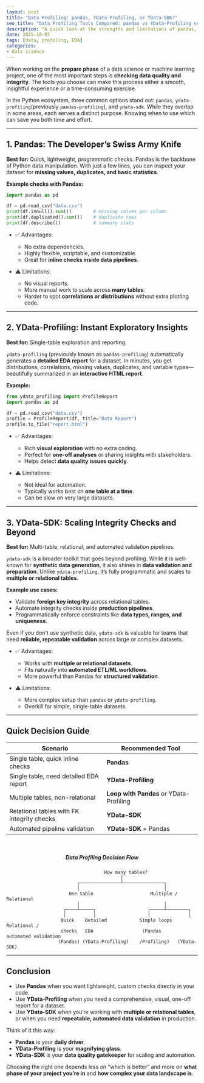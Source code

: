 ```yaml
---
layout: post
title: "Data Profiling: pandas, YData-Profiling, or YData-SDK?"
seo_title: "Data Profiling Tools Compared: pandas vs YData-Profiling vs YData-SDK"
description: “A quick look at the strengths and limitations of pandas, YData-Profiling, and YData-SDK for data profiling.”
date: 2025-10-05
tags: [data, profiling, EDA]
categories:
- data science
---
```

When working on the **prepare phase** of a data science or machine learning project, one of the most important steps is **checking data quality and integrity**. The tools you choose can make this process either a smooth, insightful experience or a time-consuming exercise.

In the Python ecosystem, three common options stand out: `pandas`, `ydata-profiling`(previously `pandas-profiling`), and `ydata-sdk`. While they overlap in some areas, each serves a distinct purpose. Knowing when to use which can save you both time and effort.

---

## 1. Pandas: The Developer’s Swiss Army Knife

**Best for:** Quick, lightweight, programmatic checks.
Pandas is the backbone of Python data manipulation. With just a few lines, you can inspect your dataset for **missing values, duplicates, and basic statistics**.

**Example checks with Pandas:**

```python
import pandas as pd

df = pd.read_csv("data.csv")
print(df.isnull().sum())        # missing values per column
print(df.duplicated().sum())    # duplicate rows
print(df.describe())            # summary stats
```

* ✅ Advantages:

  * No extra dependencies.
  * Highly flexible, scriptable, and customizable.
  * Great for **inline checks inside data pipelines**.

* ⚠️ Limitations:

  * No visual reports.
  * More manual work to scale across **many tables**.
  * Harder to spot **correlations or distributions** without extra plotting code.

---

## 2. YData-Profiling: Instant Exploratory Insights

**Best for:** Single-table exploration and reporting.

`ydata-profiling` (previously known as `pandas-profiling`) automatically generates a **detailed EDA report** for a dataset. In minutes, you get distributions, correlations, missing values, duplicates, and variable types—beautifully summarized in an **interactive HTML report**.

**Example:**

```python
from ydata_profiling import ProfileReport
import pandas as pd

df = pd.read_csv("data.csv")
profile = ProfileReport(df, title="Data Report")
profile.to_file("report.html")
```

* ✅ Advantages:

  * Rich **visual exploration** with no extra coding.
  * Perfect for **one-off analyses** or sharing insights with stakeholders.
  * Helps detect **data quality issues quickly**.

* ⚠️ Limitations:

  * Not ideal for automation.
  * Typically works best on **one table at a time**.
  * Can be slow on very large datasets.

---

## 3. YData-SDK: Scaling Integrity Checks and Beyond

**Best for:** Multi-table, relational, and automated validation pipelines.

`ydata-sdk` is a broader toolkit that goes beyond profiling. While it is well-known for **synthetic data generation**, it also shines in **data validation and preparation**. Unlike `ydata-profiling`, it’s fully programmatic and scales to **multiple or relational tables**.

**Example use cases:**

* Validate **foreign key integrity** across relational tables.
* Automate integrity checks inside **production pipelines**.
* Programmatically enforce constraints like **data types, ranges, and uniqueness**.

Even if you don’t use synthetic data, `ydata-sdk` is valuable for teams that need **reliable, repeatable validation** across large or complex datasets.

* ✅ Advantages:

  * Works with **multiple or relational datasets**.
  * Fits naturally into **automated ETL/ML workflows**.
  * More powerful than Pandas for **structured validation**.

* ⚠️ Limitations:

  * More complex setup than `pandas` or `ydata-profiling`.
  * Overkill for simple, single-table datasets.

---

## Quick Decision Guide

| Scenario                                   | Recommended Tool                        |
| ------------------------------------------ | ----------------------------------------|
| Single table, quick inline checks          | **Pandas**                              |
| Single table, need detailed EDA report     | **YData-Profiling**                     |
| Multiple tables, non-relational            | **Loop with Pandas** or YData-Profiling |
| Relational tables with FK integrity checks | **YData-SDK**                           |
| Automated pipeline validation              | **YData-SDK** + Pandas                  |

<br>
<h5 style="text-align: center;">Data Profiling Decision Flow</h5>

```
                                    How many tables?
                                          │
                          ┌───────────────┴───────────────┐
                          │                               │
                       One table                     Multiple / Relational
                          │                               │
                     ┌────┴─────┐                   ┌─────┴────────┐
                     │          │                   │              │
                    Quick    Detailed            Simple loops   Relational /
                    checks   EDA                  (Pandas       automated validation
                   (Pandas) (YData-Profiling)    /Profiling)   (YData-SDK)
```
---

## Conclusion

* Use **Pandas** when you want lightweight, custom checks directly in your code.
* Use **YData-Profiling** when you need a comprehensive, visual, one-off report for a dataset.
* Use **YData-SDK** when you’re working with **multiple or relational tables**, or when you need **repeatable, automated data validation** in production.

Think of it this way:

* **Pandas** is your **daily driver**.
* **YData-Profiling** is your **magnifying glass**.
* **YData-SDK** is your **data quality gatekeeper** for scaling and automation.

Choosing the right one depends less on “which is better” and more on **what phase of your project you’re in** and **how complex your data landscape is**.